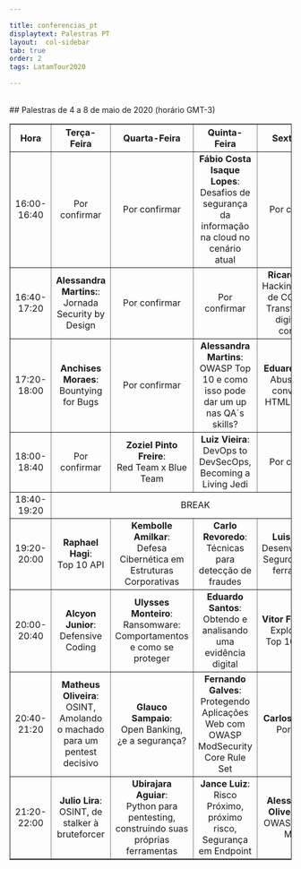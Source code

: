 ```yaml
---

title: conferencias_pt
displaytext: Palestras PT
layout:  col-sidebar
tab: true
order: 2
tags: LatamTour2020

---
```


<br>
## Palestras de 4 a 8 de maio de 2020 (horário GMT-3)
<br>
<table width="100%" border="1" style="text-align:center;">
  <tr>
    <th width="12%">Hora</th>
    <th width="22%">Terça-Feira</th>
    <th width="22%">Quarta-Feira</th>
    <th width="22%">Quinta-Feira</th>
    <th width="22%">Sexta-Feira</th>
  </tr>
  <tr>
    <td>16:00-16:40</td>
    <td>Por confirmar</td>
    <td>Por confirmar</td>
    <td><b>Fábio Costa Isaque Lopes</b>:<br>Desafios de segurança da informação na cloud no cenário atual</td>
    <td>Por confirmar</td>
  </tr>
<tr>
    <td>16:40-17:20</td>
    <td><b>Alessandra Martins:</b>:<br>Jornada Security by Design</td>
    <td>Por confirmar</td>
    <td>Por confirmar</td>
    <td><b>Ricardo Supo</b>:<br>Hacking nos dias de COVID-19, Transformação digital sem controles</td>
  </tr>
<tr>
    <td>17:20-18:00</td>
    <td><b>Anchises Moraes</b>:<br>Bountying for Bugs</td>
    <td>Por confirmar</td>
    <td><b>Alessandra Martins</b>:<br>OWASP Top 10 e como isso pode dar um up nas QA´s skills?</td>
    <td><b>Eduardo Müller</b>:<br>Abusando de conversores HTML para PDF</td>
  </tr>
<tr>
    <td>18:00-18:40</td>
    <td>Por confirmar</td>
    <td><b>Zoziel Pinto Freire</b>:<br>Red Team x Blue Team</td>
    <td><b>Luiz Vieira</b>:<br>DevOps to DevSecOps, Becoming a Living Jedi</td>
    <td>Por confirmar</td>
  </tr>
<tr>
    <td>18:40-19:20</td>
    <td colspan="4">BREAK</td>
  </tr>
<tr>
    <td>19:20-20:00</td>
    <td><b>Raphael Hagi</b>:<br>Top 10 API</td>
    <td><b>Kembolle Amilkar</b>:<br>Defesa Cibernética em Estruturas Corporativas</td>
    <td><b>Carlo Revoredo</b>:<br>Técnicas para detecção de fraudes</td>
    <td><b>Luis Araujo</b>:<br>Desenvolvimento Seguro além das ferramentas</td>
  </tr>
<tr>
    <td>20:00-20:40</td>
    <td><b>Alcyon Junior</b>:<br>Defensive Coding</td>
    <td><b>Ulysses Monteiro</b>:<br>Ransomware: Comportamentos e como se proteger</td>
    <td><b>Eduardo Santos</b>:<br>Obtendo e analisando uma evidência digital</td>
    <td><b>Vitor Fernandes</b>:<br>Explorando o Top 10 OWASP</td>
  </tr>
<tr>
    <td>20:40-21:20</td>
    <td><b>Matheus Oliveira</b>:<br>OSINT,  Amolando o machado para um pentest decisivo</td>
    <td><b>Glauco Sampaio</b>:<br>Open Banking, ¿e a segurança?</td>
    <td><b>Fernando Galves</b>:<br>Protegendo Aplicações Web com OWASP ModSecurity Core Rule Set</td>
    <td><b>Carlos Eduardo</b>:<br>Por definir</td>
  </tr>
<tr>
    <td>21:20-22:00</td>
    <td><b>Julio Lira</b>:<br>OSINT, de stalker à bruteforcer</td>
    <td><b>Ubirajara Aguiar</b>:<br>Python para pentesting, construindo suas próprias ferramentas</td>
    <td><b>Jance Luiz</b>:<br>Risco Próximo, próximo risco, Segurança em Endpoint</td>
    <td><b>Alessandro de Oliveira Faria</b>:<br>OWASP Top Ten Mobile</td>
  </tr>
</table>

